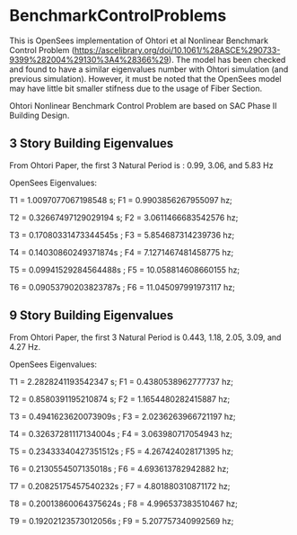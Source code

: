 # BenchmarkControlProblems

This is OpenSees implementation of Ohtori et al Nonlinear Benchmark Control Problem (https://ascelibrary.org/doi/10.1061/%28ASCE%290733-9399%282004%29130%3A4%28366%29). The model has been checked and found to have a similar eigenvalues number with Ohtori simulation (and previous simulation). However, it must be noted that the OpenSees model may have little bit smaller stifness due to the usage of Fiber Section.

Ohtori Nonlinear Benchmark Control Problem are based on SAC Phase II Building Design.

## 3 Story Building Eigenvalues
From Ohtori Paper, the first 3 Natural Period is : 0.99, 3.06, and 5.83 Hz

OpenSees Eigenvalues:

T1 = 1.0097077067198548 s; F1 = 0.9903856267955097 hz;

T2 = 0.32667497129029194 s; F2 = 3.0611466683542576 hz;

T3 = 0.17080331473344545s ; F3 = 5.854687314239736 hz;

T4 = 0.14030860249371874s ; F4 = 7.1271467481458775 hz;

T5 = 0.09941529284564488s ; F5 = 10.058814608660155 hz;

T6 = 0.09053790203823787s ; F6 = 11.045097991973117 hz;

## 9 Story Building Eigenvalues
From Ohtori Paper, the first 3 Natural Period is 0.443, 1.18, 2.05, 3.09, and 4.27 Hz.

OpenSees Eigenvalues:

T1 = 2.2828241193542347 s; F1 = 0.4380538962777737 hz;

T2 = 0.8580391195210874 s; F2 = 1.1654480282415887 hz;

T3 = 0.4941623620073909s ; F3 = 2.0236263966721197 hz;

T4 = 0.32637281117134004s ; F4 = 3.063980717054943 hz;

T5 = 0.23433340427351512s ; F5 = 4.267424028171395 hz;

T6 = 0.2130554507135018s ; F6 = 4.693613782942882 hz;

T7 = 0.20825175457540232s ; F7 = 4.801880310871172 hz;

T8 = 0.20013860064375624s ; F8 = 4.996537383510467 hz;

T9 = 0.19202123573012056s ; F9 = 5.207757340992569 hz;
